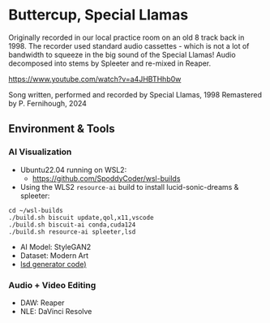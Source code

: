 # Buttercup, Special Llamas
Originally recorded in our local practice room on an old 8 track back in 1998. The recorder used standard audio cassettes - which is not a lot of bandwidth to squeeze in the big sound of the Special Llamas!
Audio decomposed into stems by Spleeter and re-mixed in Reaper.

https://www.youtube.com/watch?v=a4JHBTHhb0w

Song written, performed and recorded by Special Llamas, 1998
Remastered by P. Fernihough, 2024


## Environment & Tools

### AI Visualization
* Ubuntu22.04 running on WSL2:
  * https://github.com/SpoddyCoder/wsl-builds
* Using the WLS2 `resource-ai` build to install lucid-sonic-dreams & spleeter:

```
cd ~/wsl-builds
./build.sh biscuit update,qol,x11,vscode
./build.sh biscuit-ai conda,cuda124
./build.sh resource-ai spleeter,lsd
```

* AI Model: StyleGAN2
* Dataset: Modern Art
* [lsd generator code)](../../lucid-sonic-dreams/buttercup/)

### Audio + Video Editing
* DAW: Reaper
* NLE: DaVinci Resolve
